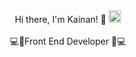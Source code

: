 
<div align="center">
 Hi there, I'm Kainan! 👋 <code><img height="20" src="https://cdn.staticaly.com/gh/hjnilsson/country-flags/master/svg/br.svg"></code>
</div>
<br>
<div align="center">
  💻🌟Front End Developer 🌟💻 
</div>
